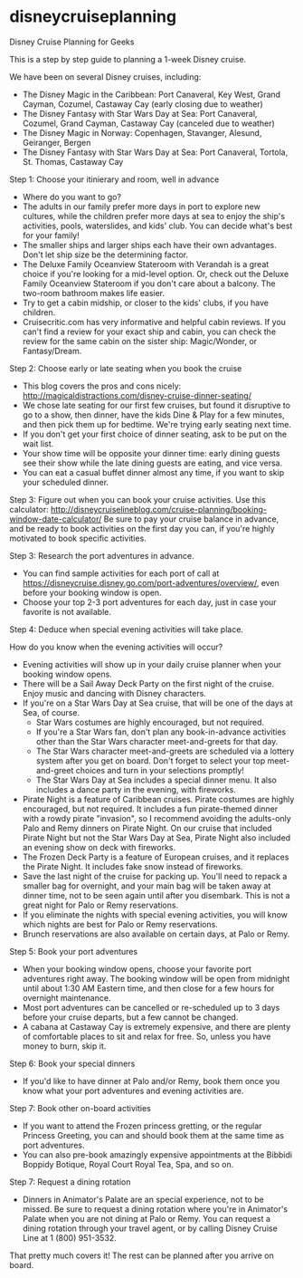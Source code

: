# disneycruiseplanning
Disney Cruise Planning for Geeks

This is a step by step guide to planning a 1-week Disney cruise.  

We have been on several Disney cruises, including:
- The Disney Magic in the Caribbean: Port Canaveral, Key West, Grand Cayman, Cozumel, Castaway Cay (early closing due to weather)
- The Disney Fantasy with Star Wars Day at Sea: Port Canaveral, Cozumel, Grand Cayman, Castaway Cay (canceled due to weather)
- The Disney Magic in Norway: Copenhagen, Stavanger, Alesund, Geiranger, Bergen
- The Disney Fantasy with Star Wars Day at Sea: Port Canaveral, Tortola, St. Thomas, Castaway Cay

Step 1: Choose your itinierary and room, well in advance
- Where do you want to go?  
- The adults in our family prefer more days in port to explore new cultures, while the children prefer more days at sea to enjoy the ship's activities, pools, waterslides, and kids' club.  You can decide what's best for your family!
- The smaller ships and larger ships each have their own advantages.  Don't let ship size be the determining factor.
- The Deluxe Family Oceanview Stateroom with Verandah is a great choice if you're looking for a mid-level option.  Or, check out the Deluxe Family Oceanview Stateroom if you don't care about a balcony.  The two-room bathroom makes life easier.
- Try to get a cabin midship, or closer to the kids' clubs, if you have children.
- Cruisecritic.com has very informative and helpful cabin reviews.  If you can't find a review for your exact ship and cabin, you can check the review for the same cabin on the sister ship: Magic/Wonder, or Fantasy/Dream.

Step 2: Choose early or late seating when you book the cruise
- This blog covers the pros and cons nicely: http://magicaldistractions.com/disney-cruise-dinner-seating/
- We chose late seating for our first few cruises, but found it disruptive to go to a show, then dinner, have the kids Dine & Play for a few minutes, and then pick them up for bedtime.  We're trying early seating next time.
- If you don't get your first choice of dinner seating, ask to be put on the wait list.
- Your show time will be opposite your dinner time: early dining guests see their show while the late dining guests are eating, and vice versa.
- You can eat a casual buffet dinner almost any time, if you want to skip your scheduled dinner.

Step 3: Figure out when you can book your cruise activities.  Use this calculator:
http://disneycruiselineblog.com/cruise-planning/booking-window-date-calculator/
Be sure to pay your cruise balance in advance, and be ready to book activities on the first day you can, if you're highly motivated to book specific activities.

Step 3: Research the port adventures in advance.
- You can find sample activities for each port of call at https://disneycruise.disney.go.com/port-adventures/overview/, even before your booking window is open.  
- Choose your top 2-3 port adventures for each day, just in case your favorite is not available.

Step 4: Deduce when special evening activities will take place.

How do you know when the evening activities will occur?
- Evening activities will show up in your daily cruise planner when your booking window opens.
- There will be a Sail Away Deck Party on the first night of the cruise.  Enjoy music and dancing with Disney characters.
- If you're on a Star Wars Day at Sea cruise, that will be one of the days at Sea, of course.  
   - Star Wars costumes are highly encouraged, but not required.  
   - If you're a Star Wars fan, don't plan any book-in-advance activities other than the Star Wars character meet-and-greets for that day.  
   - The Star Wars character meet-and-greets are scheduled via a lottery system after you get on board.  Don't forget to select your top meet-and-greet choices and turn in your selections promptly!  
   - The Star Wars Day at Sea includes a special dinner menu.  It also includes a dance party in the evening, with fireworks.
- Pirate Night is a feature of Caribbean cruises.  Pirate costumes are highly encouraged, but not required.  It includes a fun pirate-themed dinner with a rowdy pirate "invasion", so I recommend avoiding the adults-only Palo and Remy dinners on Pirate Night.  On our cruise that included Pirate Night but not the Star Wars Day at Sea, Pirate Night also included an evening show on deck with fireworks.
- The Frozen Deck Party is a feature of European cruises, and it replaces the Pirate Night.  It includes fake snow instead of fireworks.
- Save the last night of the cruise for packing up.  You'll need to repack a smaller bag for overnight, and your main bag will be taken away at dinner time, not to be seen again until after you disembark.  This is not a great night for Palo or Remy reservations.
- If you eliminate the nights with special evening activities, you will know which nights are best for Palo or Remy reservations.
- Brunch reservations are also available on certain days, at Palo or Remy.

Step 5: Book your port adventures
- When your booking window opens, choose your favorite port adventures right away.  The booking window will be open from midnight until about 1:30 AM Eastern time, and then close for a few hours for overnight maintenance.  
- Most port adventures can be cancelled or re-scheduled up to 3 days before your cruise departs, but a few cannot be changed.
- A cabana at Castaway Cay is extremely expensive, and there are plenty of comfortable places to sit and relax for free.  So, unless you have money to burn, skip it.

Step 6: Book your special dinners
- If you'd like to have dinner at Palo and/or Remy, book them once you know what your port adventures and evening activities are.

Step 7: Book other on-board activities
- If you want to attend the Frozen princess gretting, or the regular Princess Greeting, you can and should book them at the same time as port adventures.  
- You can also pre-book amazingly expensive appointments at the Bibbidi Boppidy Botique, Royal Court Royal Tea, Spa, and so on.

Step 7: Request a dining rotation
- Dinners in Animator's Palate are an special experience, not to be missed.  Be sure to request a dining rotation where you're in Animator's Palate when you are not dining at Palo or Remy.  You can request a dining rotation through your travel agent, or by calling Disney Cruise Line at 1 (800) 951-3532.

That pretty much covers it!  The rest can be planned after you arrive on board.
